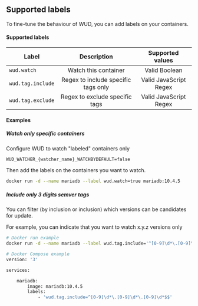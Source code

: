 ## Supported labels

To fine-tune the behaviour of WUD, you can add labels on your containers.

#### Supported labels
| Label                 | Description                         | Supported values       |
| --------------------- |:-----------------------------------:|:----------------------:|
| ```wud.watch```       | Watch this container                | Valid Boolean          |
| ```wud.tag.include``` | Regex to include specific tags only | Valid JavaScript Regex |
| ```wud.tag.exclude``` | Regex to exclude specific tags      | Valid JavaScript Regex |

#### Examples

##### Watch only specific containers
Configure WUD to watch "labeled" containers only
```bash
WUD_WATCHER_{watcher_name}_WATCHBYDEFAULT=false
```

Then add the labels on the containers you want to watch.
```bash
docker run -d --name mariadb --label wud.watch=true mariadb:10.4.5
```

##### Include only 3 digits semver tags
You can filter (by inclusion or inclusion) which versions can be candidates for update.

For example, you can indicate that you want to watch x.y.z versions only
```bash
# Docker run example
docker run -d --name mariadb --label wud.tag.include='^[0-9]\d*\.[0-9]\d*\.[0-9]\d*$$' mariadb:10.4.5

# Docker Compose example
version: '3'

services:

    mariadb:
        image: mariadb:10.4.5
        labels:
            - 'wud.tag.include=^[0-9]\d*\.[0-9]\d*\.[0-9]\d*$$'
```
